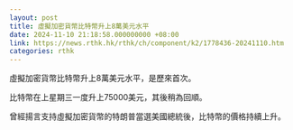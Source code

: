 ```yaml
---
layout: post
title: 虛擬加密貨幣比特幣升上8萬美元水平
date: 2024-11-10 21:18:58.000000000 +08:00
link: https://news.rthk.hk/rthk/ch/component/k2/1778436-20241110.htm
categories: rthk
---
```


虛擬加密貨幣比特幣升上8萬美元水平，是歷來首次。

比特幣在上星期三一度升上75000美元，其後稍為回順。

曾經揚言支持虛擬加密貨幣的特朗普當選美國總統後，比特幣的價格持續上升。

